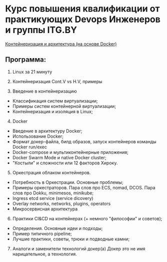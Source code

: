# Курс повышения квалификации от практикующих Devops Инженеров и группы ITG.BY

[Контейнеризация и архитектура (на основе Docker)](https://iti.bsuir.by/site/course/9)

## Программа:

1. Linux за 21 минуту

2. Контейнеризация Cont.V vs H.V, примеры

3. Введение в контейнеризацию

 - Классификация систем виртуализации;
 - Примеры систем контейнерной виртуализации;
 - Контейнеризация и изоляция в Linux;

4. Docker
 - Введение в архитектуру Docker;
 - Использование Docker;
 - Формат докер-файла, билд образов, запуск контейнеров команды Docker run/exec
 - Docker-compose и мультиконтейнерные приложения;
 - Docker Swarm Mode и native Docker cluster;
 - "Костыли" и сложности или 12 факторов Хироку.

5. Оркестрация облаком контейнеров.
 - Потребность в Оркестрации. Основные проблемы;
 - Примеры оркестраторов. Пара слов про ECS, nomad, DCOS. Пара слов про Dokku, minimesos, minikube;
 - Ingress etcd service (service dicovery)
 - Overlay networks, networks, plugins, operators
 - Микросервисная архитектура

6. Практики CI&CD на контейнерах (+ немного "философии" и советов);
 - Определения. Основные идеи и подходы;
 - Пример типичного pipeline;
 - Лучшие практики, советы, трюки и подводные камни;

7. Аналоги и заменители технологий докер(а) Докер это не имя нарицательное, а технология.
